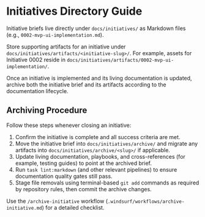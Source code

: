 # Initiatives Directory Guide

Initiative briefs live directly under `docs/initiatives/` as Markdown files (e.g., `0002-mvp-ui-implementation.md`).

Store supporting artifacts for an initiative under `docs/initiatives/artifacts/<initiative-slug>/`. For example,
assets for Initiative 0002 reside in `docs/initiatives/artifacts/0002-mvp-ui-implementation/`.

Once an initiative is implemented and its living documentation is updated, archive both the initiative brief and its
artifacts according to the documentation lifecycle.

## Archiving Procedure

Follow these steps whenever closing an initiative:

1. Confirm the initiative is complete and all success criteria are met.
2. Move the initiative brief into `docs/initiatives/archive/` and migrate any artifacts into `docs/initiatives/archive/<slug>/` if applicable.
3. Update living documentation, playbooks, and cross-references (for example, testing guides) to point at the archived brief.
4. Run `task lint:markdown` (and other relevant pipelines) to ensure documentation quality gates still pass.
5. Stage file removals using terminal-based `git add` commands as required by repository rules, then commit the archive changes.

Use the `/archive-initiative` workflow (`.windsurf/workflows/archive-initiative.md`) for a detailed checklist.
